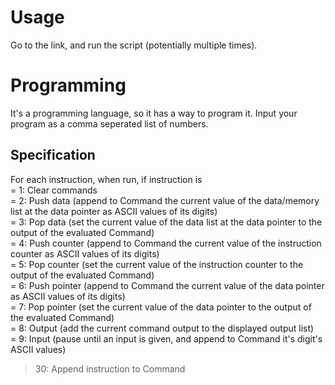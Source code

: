 # Usage
Go to the link, and run the script (potentially multiple times).
# Programming
It's a programming language, so it has a way to program it. Input your program as a comma seperated list of numbers.
## Specification
For each instruction, when run, if instruction is  
= 1: Clear commands  
= 2: Push data (append to Command the current value of the data/memory list at the data pointer as ASCII values of its digits)  
= 3: Pop data (set the current value of the data list at the data pointer to the output of the evaluated Command)  
= 4: Push counter (append to Command the current value of the instruction counter as ASCII values of its digits)  
= 5: Pop counter (set the current value of the instruction counter to the output of the evaluated Command)  
= 6: Push pointer (append to Command the current value of the data pointer as ASCII values of its digits)  
= 7: Pop pointer (set the current value of the data pointer to the output of the evaluated Command)  
= 8: Output (add the current command output to the displayed output list)  
= 9: Input (pause until an input is given, and append to Command it's digit's ASCII values)  
> 30: Append instruction to Command  
